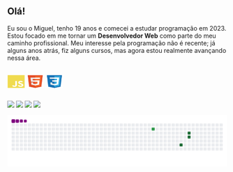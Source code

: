 ## Olá!

Eu sou o Miguel, tenho 19 anos e comecei a estudar programação em 2023. Estou focado em me tornar um **Desenvolvedor Web** como parte do meu caminho profissional. Meu interesse pela programação não é recente; já alguns anos atrás, fiz alguns cursos, mas agora estou realmente avançando nessa área.

<div style="display: inline_block"><br>
  <img align="center" alt="Mjs" height="30" width="40" src="https://raw.githubusercontent.com/devicons/devicon/master/icons/javascript/javascript-plain.svg">
  <img align="center" alt="Mhtml" height="30" width="40" src="https://raw.githubusercontent.com/devicons/devicon/master/icons/html5/html5-original.svg">
  <img align="center" alt="Mcss" height="30" width="40" src="https://raw.githubusercontent.com/devicons/devicon/master/icons/css3/css3-original.svg">
</div>
  
  ##
 
<div> 
  <a href="https://www.instagram.com/miguel.francaa/" target="_blank"><img src="https://img.shields.io/badge/-Instagram-%23E4405F?style=for-the-badge&logo=instagram&logoColor=white" target="_blank"></a>
 	<a href="https://www.twitch.tv/miguelfrancaaa" target="_blank"><img src="https://img.shields.io/badge/Twitch-9146FF?style=for-the-badge&logo=twitch&logoColor=white" target="_blank"></a>
  <a href = "mailto:miguelfrancaalves@gmail.com"><img src="https://img.shields.io/badge/-Gmail-%23333?style=for-the-badge&logo=gmail&logoColor=white" target="_blank"></a>
  <a href="https://www.linkedin.com/in/miguel-fran%C3%A7a-alves-25b23425b/" target="_blank"><img src="https://img.shields.io/badge/-LinkedIn-%230077B5?style=for-the-badge&logo=linkedin&logoColor=white" target="_blank"></a> 
</div>


![snake gif](https://github.com/miguelfrancaalves/miguelfrancaalves/blob/output/github-contribution-grid-snake.gif)
